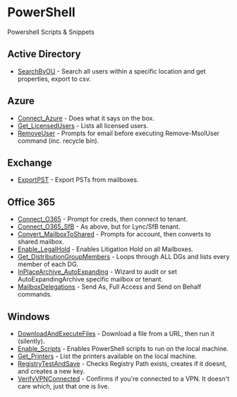 # PowerShell
Powershell Scripts &amp; Snippets

## Active Directory
- [SearchByOU](https://github.com/thatCraigW/PowerShell/blob/master/ActiveDirectory/SearchByOU.ps1) - Search all users within a specific location and get properties, export to csv.

## Azure
- [Connect_Azure](https://github.com/thatCraigW/PowerShell/blob/master/Azure/Connect_Azure.ps1) - Does what it says on the box.
- [Get_LicensedUsers](https://github.com/thatCraigW/PowerShell/blob/master/Azure/Get_LicensedUsers.ps1) - Lists all licensed users.
- [RemoveUser](https://github.com/thatCraigW/PowerShell/blob/master/Azure/RemoveUser.ps1) - Prompts for email before executing Remove-MsolUser command (inc. recycle bin).

## Exchange
- [ExportPST](https://github.com/thatCraigW/PowerShell/blob/master/Exchange/ExportPST.ps1) - Export PSTs from mailboxes.

## Office 365
- [Connect_O365](https://github.com/thatCraigW/PowerShell/blob/master/Office365/Connect_O365.ps1) - Prompt for creds, then connect to tenant.
- [Connect_O365_SfB](https://github.com/thatCraigW/PowerShell/blob/master/Office365/Connect_O365_SfB.ps1) - As above, but for Lync/SfB tenant.
- [Convert_MailboxToShared](https://github.com/thatCraigW/PowerShell/blob/master/Office365/Convert_MailboxToShared.ps1) - Prompts for account, then converts to shared mailbox.
- [Enable_LegalHold](https://github.com/thatCraigW/PowerShell/blob/master/Office365/Enable_LegalHold.ps1) - Enables Litigation Hold on all Mailboxes.
- [Get_DistributionGroupMembers](https://github.com/thatCraigW/PowerShell/blob/master/Office365/Get_DistributionGroupMembers.ps1) - Loops through ALL DGs and lists every member of each DG.
- [InPlaceArchive_AutoExpanding](https://github.com/thatCraigW/PowerShell/blob/master/Office365/InPlaceArchive_AutoExpanding.ps1) - Wizard to audit or set AutoExpandingArchive specific mailbox or tenant.
- [MailboxDelegations](https://github.com/thatCraigW/PowerShell/blob/master/Office365/MailboxDelegations.ps1) - Send As, Full Access and Send on Behalf commands.

## Windows

- [DownloadAndExecuteFiles](https://github.com/thatCraigW/PowerShell/blob/master/Windows/DownloadAndExecuteFiles.ps1) - Download a file from a URL, then run it (silently).
- [Enable_Scripts](https://github.com/thatCraigW/PowerShell/blob/master/Windows/Enable_Scripts.ps1) - Enables PowerShell scripts to run on the local machine.
- [Get_Printers](https://github.com/thatCraigW/PowerShell/blob/master/Windows/Get_Printers.ps1) - List the printers available on the local machine.
- [RegistryTestAndSave](https://github.com/thatCraigW/PowerShell/blob/master/Windows/RegistryTestAndSave.ps1) - Checks Registry Path exists, creates if it doesnt, and creates a new key.
- [VerifyVPNConnected](https://github.com/thatCraigW/PowerShell/blob/master/Windows/VerifyVPNConnected.ps1) - Confirms if you're connected to a VPN. It doesn't care which, just that one is live.
